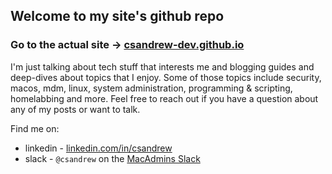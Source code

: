 ## Welcome to my site's github repo

### Go to the actual site -> [csandrew-dev.github.io](https://csandrew-dev.github.io)


I'm just talking about tech stuff that interests me and blogging guides and deep-dives about topics that I enjoy. Some of those topics include security, macos, mdm, linux, system administration, programming & scripting, homelabbing and more. Feel free to reach out if you have a question about any of my posts or want to talk.

Find me on:
- linkedin - [linkedin.com/in/csandrew](https://linkedin.com/in/csandrew)
- slack - `@csandrew` on the [MacAdmins Slack](https://www.macadmins.org/)

